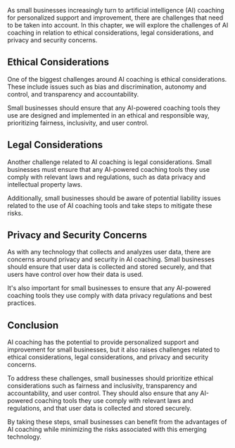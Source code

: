 
As small businesses increasingly turn to artificial intelligence (AI) coaching for personalized support and improvement, there are challenges that need to be taken into account. In this chapter, we will explore the challenges of AI coaching in relation to ethical considerations, legal considerations, and privacy and security concerns.

Ethical Considerations
----------------------

One of the biggest challenges around AI coaching is ethical considerations. These include issues such as bias and discrimination, autonomy and control, and transparency and accountability.

Small businesses should ensure that any AI-powered coaching tools they use are designed and implemented in an ethical and responsible way, prioritizing fairness, inclusivity, and user control.

Legal Considerations
--------------------

Another challenge related to AI coaching is legal considerations. Small businesses must ensure that any AI-powered coaching tools they use comply with relevant laws and regulations, such as data privacy and intellectual property laws.

Additionally, small businesses should be aware of potential liability issues related to the use of AI coaching tools and take steps to mitigate these risks.

Privacy and Security Concerns
-----------------------------

As with any technology that collects and analyzes user data, there are concerns around privacy and security in AI coaching. Small businesses should ensure that user data is collected and stored securely, and that users have control over how their data is used.

It's also important for small businesses to ensure that any AI-powered coaching tools they use comply with data privacy regulations and best practices.

Conclusion
----------

AI coaching has the potential to provide personalized support and improvement for small businesses, but it also raises challenges related to ethical considerations, legal considerations, and privacy and security concerns.

To address these challenges, small businesses should prioritize ethical considerations such as fairness and inclusivity, transparency and accountability, and user control. They should also ensure that any AI-powered coaching tools they use comply with relevant laws and regulations, and that user data is collected and stored securely.

By taking these steps, small businesses can benefit from the advantages of AI coaching while minimizing the risks associated with this emerging technology.
